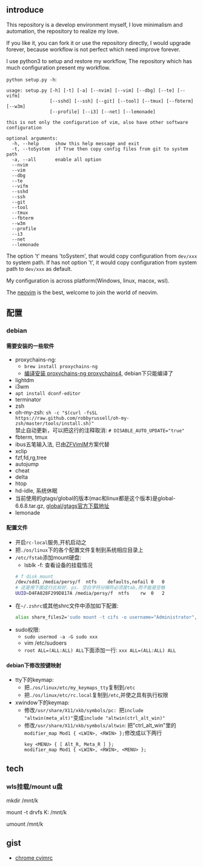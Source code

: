 
## introduce

This repository is a develop environment myself, I love minimalism and automation, the repository to realize my love.

If you like it, you can fork it or use the repository directly, I would upgrade forever, because workflow is not perfect which need improve forever.

I use python3 to setup and restore my workflow, The repository which has much configuration present my workflow.

`python setup.py -h`:
```
usage: setup.py [-h] [-t] [-a] [--nvim] [--vim] [--dbg] [--te] [--vifm]
                [--sshd] [--ssh] [--git] [--tool] [--tmux] [--fbterm] [--w3m]
                [--profile] [--i3] [--net] [--lemonade]

this is not only the configuration of vim, also have other software
configuration

optional arguments:
  -h, --help      show this help message and exit
  -t, --toSystem  if True then copy config files from git to system path
  -a, --all       enable all option
  --nvim
  --vim
  --dbg
  --te
  --vifm
  --sshd
  --ssh
  --git
  --tool
  --tmux
  --fbterm
  --w3m
  --profile
  --i3
  --net
  --lemonade
```
The option 't' means 'toSystem', that would copy configuration from `dev/xxx` to system path. If has not option 't', it would copy configuration from system path to `dev/xxx` as default.

My configuration is across platform(Windows, linux, macox, wsl).

The [neovim](https://github.com/neovim/neovim) is the best, welcome to join the world of neovim.

## 配置

### debian

#### 需要安装的一些软件

- proxychains-ng:
  - `brew install proxychains-ng`
  - [编译安装 proxychains-ng proxychains4](https://www.cnblogs.com/xuyaowen/p/proxychians4.html), debian下只能编译了
- lightdm
- i3wm
- `apt install dconf-editor`
- terminator
- zsh
- oh-my-zsh: `sh -c "$(curl -fsSL https://raw.github.com/robbyrussell/oh-my-zsh/master/tools/install.sh)"`  
  禁止自动更新，可以把这行的注释取消: `# DISABLE_AUTO_UPDATE="true"`
- fbterm, tmux
- ibus五笔输入法, 已由[ZFVimIM](https://github.com/ZSaberLv0/ZFVimIM)方案代替
- xclip
- fzf,fd,rg,tree
- autojump
- cheat
- delta
- htop
- hd-idle, 系统休眠
- 当前使用的gtags/global的版本(mac和linux都是这个版本)是global-6.6.8.tar.gz, [global/gtags官方下载地址](https://ftp.gnu.org/pub/gnu/global/)
- lemonade

#### 配置文件

- 开启`rc-local`服务,开机启动之
- 把`./os/linux`下的各个配置文件复制到系统相应目录上
- `/etc/fstab`添加mount硬盘:
  - lsblk -f: 查看设备的挂载情况
  ```sh
  # f disk mount
  /dev/sdd1	/media/persy/f	ntfs	defaults,nofail	0	0
  # 还是用下面这行比较好. ps. 空白字符分隔符必须是tab,而不能是空格
  UUID=D4FA828F299D817A	/media/persy/f	ntfs	rw	0	2
  ```
- 在`~/.zshrc`或其他shrc文件中添加如下配置:
  ```sh
  alias share_files2='sudo mount -t cifs -o username="Administrator",password="xxxxx" //192.168.0.2/share_files /media/xxx/share_files2'
  ```
- sudo权限:
  - `sudo usermod -a -G sudo xxx`
  - vim /etc/sudoers
  - `root ALL=(ALL:ALL) ALL`下面添加一行: `xxx ALL=(ALL:ALL) ALL`

#### debian下修改按键映射

- tty下的keymap:
  - 把`./os/linux/etc/my_keymaps_tty`复制到`/etc`
  - 把`./os/linux/etc/rc.local`复制到`/etc`,并使之具有执行权限
- xwindow下的keymap: 
  - 修改`/usr/share/X11/xkb/symbols/pc: `把`include "altwin(meta_alt)"`变成`include "altwin(ctrl_alt_win)"`
  - 修改`/usr/share/X11/xkb/symbols/altwin`: 把"ctrl_alt_win"里的`modifier_map Mod1 { <LWIN>, <RWIN> };`修改成以下两行
    ```
    key <MENU> { [ Alt_R, Meta_R ] };
    modifier_map Mod1 { <LWIN>, <RWIN>, <MENU> };
    ```

## tech

### wls挂载/mount u盘

mkdir /mnt/k

mount -t drvfs K: /mnt/k

umount /mnt/k

## gist

- [chrome cvimrc](https://gist.github.com/persytry/624425819f11e9f937328c19396966d9)
